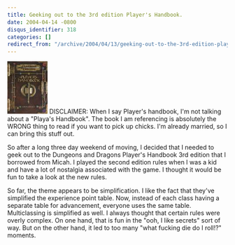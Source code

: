```yaml
---
title: Geeking out to the 3rd edition Player's Handbook.
date: 2004-04-14 -0800
disqus_identifier: 318
categories: []
redirect_from: "/archive/2004/04/13/geeking-out-to-the-3rd-edition-players-handbook.aspx/"
---
```


![](/images/PlayersHandbook.jpg) DISCLAIMER: When I say Player's
handbook, I'm not talking about a "Playa's Handbook". The book I am
referencing is absolutely the WRONG thing to read if you want to pick up
chicks. I'm already married, so I can bring this stuff out.

So after a long three day weekend of moving, I decided that I needed to
geek out to the Dungeons and Dragons Player's Handbook 3rd edition that
I borrowed from Micah. I played the second edition rules when I was a
kid and have a lot of nostalgia associated with the game. I thought it
would be fun to take a look at the new rules.

So far, the theme appears to be simplification. I like the fact that
they've simplified the experience point table. Now, instead of each
class having a separate table for advancement, everyone uses the same
table. Multiclassing is simplified as well. I always thought that
certain rules were overly complex. On one hand, that is fun in the "ooh,
I like secrets" sort of way. But on the other hand, it led to too many
"what fucking die do I roll!?" moments.

